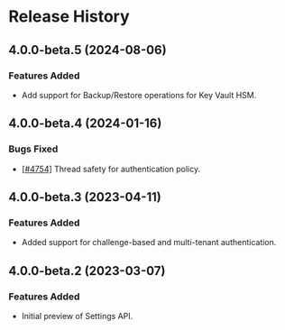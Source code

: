 # Release History

## 4.0.0-beta.5 (2024-08-06)

### Features Added

- Add support for Backup/Restore operations for Key Vault HSM.

## 4.0.0-beta.4 (2024-01-16)

### Bugs Fixed

- [[#4754]](https://github.com/Azure/azure-sdk-for-cpp/issues/4754) Thread safety for authentication policy.

## 4.0.0-beta.3 (2023-04-11)

### Features Added

- Added support for challenge-based and multi-tenant authentication.

## 4.0.0-beta.2 (2023-03-07)

### Features Added

- Initial preview of Settings API.
